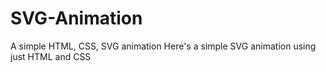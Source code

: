 # SVG-Animation
A simple HTML, CSS, SVG animation
Here's a simple SVG animation using just HTML and CSS
